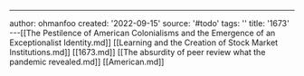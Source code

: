 ---
author: ohmanfoo
created: '2022-09-15'
source: '#todo'
tags: ''
title: '1673'
---[[The Pestilence of American Colonialisms and the Emergence of an Exceptionalist Identity.md]]
[[Learning and the Creation of Stock Market Institutions.md]]
[[1673.md]]
[[The absurdity of peer review what the pandemic revealed.md]]
[[American.md]]
